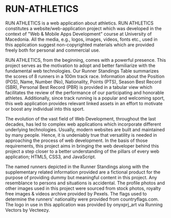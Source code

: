 # RUN-ATHLETICS

RUN ATHLETICS is a web application about athletics. RUN ATHLETICS constitutes a website/web-application project which was developed in the context of "Web &amp; Mobile Apps Development" course at University of Macedonia. All the media, e.g., logos, images, videos, fonts etc., used in this application suggest non-copyrighted materials which are provided freely both for personal and commercial use.

RUN ATHLETICS, from the beginning, comes with a powerful presence. This project serves as the motivation to adopt and better familiarize with the fundamental web technologies. Our Runner Standings Table summarizes the scores of 8 runners in a 100m track race. Information about the Position (POS), Name, Number (No), Nationality, Points (PTS), Season Best Record (SBR), Personal Best Record (PBR) is provided in a tabular view which facilitates the review of the performance of our participating and honorable athletes. Additionally, since track running is a popular and welcoming sport, this web application provides relevant linked assets in an effort to motivate or boost any individual into this sport.

The evolution of the vast field of Web Development, throughout the last decades, has led to complex web applications which incorporate different underlying technologies. Usually, modern websites are built and maintained by many people. Hence, it is undeniably true that versatility is needed in approaching the process of web development. In the basis of those requirements, this project aims in bringing the web developer behind this project a step closer to a better understanding of the pillars of every web application; HTML5, CSS3, and JavaScript.

The named runners depicted in the Runner Standings along with the supplementary related information provided are a fictional product for the purpose of providing dummy but meaningful content in this project. Any resemblance to persons and situations is accidental. The profile photos and other images used in this project were sourced from stock photos, royalty free images & videos archive provided by Pexels. The flags used to determine the runners' nationality were provided from countryflags.com. The logo in use in this application was provided by onyxprj_art via Running Vectors by Vecteezy.
